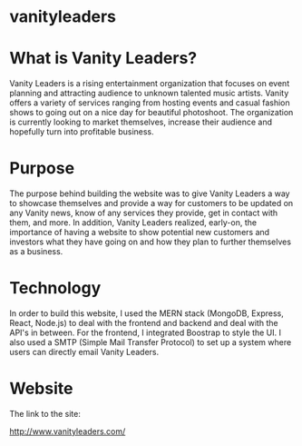 # vanityleaders

# What is Vanity Leaders?
Vanity Leaders is a rising entertainment organization that focuses on event planning and attracting audience to unknown talented music artists. Vanity offers a variety of services ranging from hosting events and casual fashion shows to going out on a nice day for beautiful photoshoot. The organization is currently looking to market themselves, increase their audience and hopefully turn into profitable business.



# Purpose
The purpose behind building the website was to give Vanity Leaders a way to showcase themselves and provide a way for customers to be updated on any Vanity news, know of any services they provide, get in contact with them, and more. In addition, Vanity Leaders realized, early-on, the importance of having a website to show potential new customers and investors what they have going on and how they plan to further themselves as a business.

# Technology
In order to build this website, I used the MERN stack (MongoDB, Express, React, Node.js) to deal with the frontend and backend and deal with the API's in between. For the frontend, I integrated Boostrap to style the UI. I also used a SMTP (Simple Mail Transfer Protocol) to set up a system where users can directly email Vanity Leaders. 

# Website
The link to the site:

http://www.vanityleaders.com/
